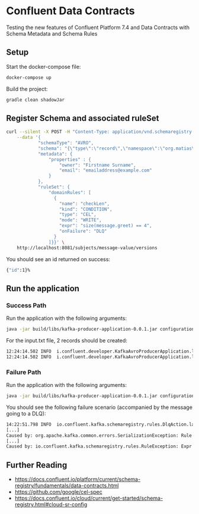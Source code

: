 # Confluent Data Contracts

Testing the new features of Confluent Platform 7.4 and Data Contracts with Schema Metadata and Schema Rules

## Setup

Start the docker-compose file:

```bash
docker-compose up
```

Build the project:

```bash
gradle clean shadowJar
```

## Register Schema and associated ruleSet

```bash
curl --silent -X POST -H "Content-Type: application/vnd.schemaregistry.v1+json" \
    --data '{
            "schemaType": "AVRO",
            "schema": "{\"type\":\"record\",\"namespace\":\"org.matias\",\"name\":\"Message\",\"fields\":[{\"name\":\"greet\",\"type\":\"string\"}]}",
            "metadata": {
                "properties" : {
                    "owner": "Firstname Surname",
                    "email": "emailaddress@example.com"
                }
            },
            "ruleSet": {
                "domainRules": [
                  {
                    "name": "checkLen",
                    "kind": "CONDITION",
                    "type": "CEL",
                    "mode": "WRITE",
                    "expr": "size(message.greet) == 4",
                    "onFailure": "DLQ"
                  }
                ]}}' \
    http://localhost:8081/subjects/message-value/versions
```

You should see an id returned on success:

```bash
{"id":1}%
```

## Run the application

### Success Path

Run the application with the following arguments:

```bash
java -jar build/libs/kafka-producer-application-0.0.1.jar configuration/dev.properties input.txt
```

For the input.txt file, 2 records should be created:

```bash
12:24:14.502 INFO  i.confluent.developer.KafkaAvroProducerApplication.lambda$printMetadata$0:69 - Record written to offset 0 timestamp 1683285854087
12:24:14.502 INFO  i.confluent.developer.KafkaAvroProducerApplication.lambda$printMetadata$0:69 - Record written to offset 1 timestamp 1683285854480
```

### Failure Path

Run the application with the following arguments:

```bash
java -jar build/libs/kafka-producer-application-0.0.1.jar configuration/dev.properties input-fail.txt
```

You should see the following failure scenario (accompanied by the message going to a DLQ):

```bash
14:22:51.798 INFO  io.confluent.kafka.schemaregistry.rules.DlqAction.lambda$run$0:76 - Sent message to dlq topic checkLenDLQ
[...]
Caused by: org.apache.kafka.common.errors.SerializationException: Rule failed: checkLen
[...]
Caused by: io.confluent.kafka.schemaregistry.rules.RuleException: Expr 'size(message.greet) == 4' failed
```

## Further Reading

- <https://docs.confluent.io/platform/current/schema-registry/fundamentals/data-contracts.html>
- <https://github.com/google/cel-spec>
- <https://docs.confluent.io/cloud/current/get-started/schema-registry.html#cloud-sr-config>